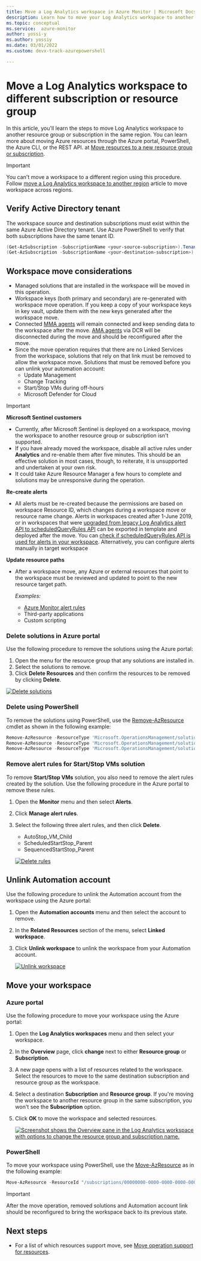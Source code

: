 ```yaml
---
title: Move a Log Analytics workspace in Azure Monitor | Microsoft Docs
description: Learn how to move your Log Analytics workspace to another subscription or resource group.
ms.topic: conceptual
ms.service:  azure-monitor
author: yossi-y
ms.author: yossiy
ms.date: 03/01/2022
ms.custom: devx-track-azurepowershell

---
```


# Move a Log Analytics workspace to different subscription or resource group

In this article, you'll learn the steps to move Log Analytics workspace to another resource group or subscription in the same region. You can learn more about moving Azure resources through the Azure portal, PowerShell, the Azure CLI, or the REST API. at [Move resources to a new resource group or subscription](../../azure-resource-manager/management/move-resource-group-and-subscription.md). 

> [!IMPORTANT]
> You can't move a workspace to a different region using this procedure. Follow [move a Log Analytics workspace to another region](./move-workspace-region.md) article to move workspace across regions.

## Verify Active Directory tenant
The workspace source and destination subscriptions must exist within the same Azure Active Directory tenant. Use Azure PowerShell to verify that both subscriptions have the same tenant ID.

```powershell
(Get-AzSubscription -SubscriptionName <your-source-subscription>).TenantId
(Get-AzSubscription -SubscriptionName <your-destination-subscription>).TenantId
```

## Workspace move considerations
- Managed solutions that are installed in the workspace will be moved in this operation. 
- Workspace keys (both primary and secondary) are re-generated with workspace move operation. If you keep a copy of your workspace keys in key vault, update them with the new keys generated after the workspace move. 
- Connected [MMA agents](../agents/log-analytics-agent.md) will remain connected and keep sending data to the workspace after the move. [AMA agents](../agents/azure-monitor-agent-overview.md) via DCR will be disconnected during the move and should be reconfigured after the move. 
- Since the move operation requires that there are no Linked Services from the workspace, solutions that rely on that link must be removed to allow the workspace move. Solutions that must be removed before you can unlink your automation account:
  - Update Management
  - Change Tracking
  - Start/Stop VMs during off-hours
  - Microsoft Defender for Cloud

>[!IMPORTANT]
> **Microsoft Sentinel customers**
> - Currently, after Microsoft Sentinel is deployed on a workspace, moving the workspace to another resource group or subscription isn't supported. 
> - If you have already moved the workspace, disable all active rules under **Analytics** and re-enable them after five minutes. This should be an effective solution in most cases, though, to reiterate, it is unsupported and undertaken at your own risk.
> - It could take Azure Resource Manager a few hours to complete and solutions may be unresponsive during the operation.
> 
> **Re-create alerts**
> - All alerts must be re-created because the permissions are based on workspace Resource ID, which changes during a workspace move or resource name change. Alerts in workspaces created after 1-June 2019, or in workspaces that were [upgraded from legacy Log Analytics alert API to scheduledQueryRules API](../alerts/alerts-log-api-switch.md) can be exported in template and deployed after the move. You can [check if scheduledQueryRules API is used for alerts in your workspace](../alerts/alerts-log-api-switch.md#check-switching-status-of-workspace). Alternatively, you can configure alerts manually in target workspace
>
> **Update resource paths**
> - After a workspace move, any Azure or external resources that point to the workspace must be reviewed and updated to point to the new resource target path.
> 
>   *Examples:*
>   - [Azure Monitor alert rules](../alerts/alerts-resource-move.md)
>   - Third-party applications
>   - Custom scripting
>

### Delete solutions in Azure portal
Use the following procedure to remove the solutions using the Azure portal:

1. Open the menu for the resource group that any solutions are installed in.
2. Select the solutions to remove.
3. Click **Delete Resources** and then confirm the resources to be removed by clicking **Delete**.

[![Delete solutions](media/move-workspace/delete-solutions.png)](media/move-workspace/delete-solutions.png#lightbox)

### Delete using PowerShell

To remove the solutions using PowerShell, use the [Remove-AzResource](/powershell/module/az.resources/remove-azresource) cmdlet as shown in the following example:

```powershell
Remove-AzResource -ResourceType 'Microsoft.OperationsManagement/solutions' -ResourceName "ChangeTracking(<workspace-name>)" -ResourceGroupName <resource-group-name>
Remove-AzResource -ResourceType 'Microsoft.OperationsManagement/solutions' -ResourceName "Updates(<workspace-name>)" -ResourceGroupName <resource-group-name>
Remove-AzResource -ResourceType 'Microsoft.OperationsManagement/solutions' -ResourceName "Start-Stop-VM(<workspace-name>)" -ResourceGroupName <resource-group-name>
```

### Remove alert rules for Start/Stop VMs solution
To remove **Start/Stop VMs** solution, you also need to remove the alert rules created by the solution. Use the following procedure in the Azure portal to remove these rules.

1. Open the **Monitor** menu and then select **Alerts**.
2. Click **Manage alert rules**.
3. Select the following three alert rules, and then click **Delete**.

   - AutoStop_VM_Child
   - ScheduledStartStop_Parent
   - SequencedStartStop_Parent

    [![Delete rules](media/move-workspace/delete-rules.png)](media/move-workspace/delete-rules.png#lightbox)

## Unlink Automation account
Use the following procedure to unlink the Automation account from the workspace using the Azure portal:

1. Open the **Automation accounts** menu and then select the account to remove.
2. In the **Related Resources** section of the menu, select **Linked workspace**. 
3. Click **Unlink workspace** to unlink the workspace from your Automation account.

    [![Unlink workspace](media/move-workspace/unlink-workspace.png)](media/move-workspace/unlink-workspace.png#lightbox)

## Move your workspace

### Azure portal
Use the following procedure to move your workspace using the Azure portal:

1. Open the **Log Analytics workspaces** menu and then select your workspace.
2. In the **Overview** page, click **change** next to either **Resource group** or **Subscription**.
3. A new page opens with a list of resources related to the workspace. Select the resources to move to the same destination subscription and resource group as the workspace. 
4. Select a destination **Subscription** and **Resource group**. If you're moving the workspace to another resource group in the same subscription, you won't see the **Subscription** option.
5. Click **OK** to move the workspace and selected resources.

    [![Screenshot shows the Overview pane in the Log Analytics workspace with options to change the resource group and subscription name.](media/move-workspace/portal.png)](media/move-workspace/portal.png#lightbox)

### PowerShell
To move your workspace using PowerShell, use the [Move-AzResource](/powershell/module/AzureRM.Resources/Move-AzureRmResource) as in the following example:

```powershell
Move-AzResource -ResourceId "/subscriptions/00000000-0000-0000-0000-000000000000/resourceGroups/MyResourceGroup01/providers/Microsoft.OperationalInsights/workspaces/MyWorkspace" -DestinationSubscriptionId "00000000-0000-0000-0000-000000000000" -DestinationResourceGroupName "MyResourceGroup02"
```

> [!IMPORTANT]
> After the move operation, removed solutions and Automation account link should be reconfigured to bring the workspace back to its previous state.

## Next steps
- For a list of which resources support move, see [Move operation support for resources](../../azure-resource-manager/management/move-support-resources.md).
